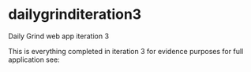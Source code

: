 # dailygrinditeration3
Daily Grind web app iteration 3

This is everything completed in iteration 3 for evidence purposes for full application see:
